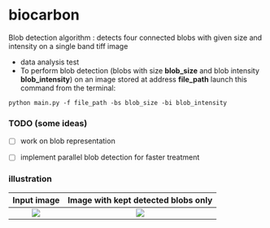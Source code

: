 # biocarbon

Blob detection algorithm : detects four connected blobs with given size and intensity on a single band tiff image

* data analysis test
* To perform blob detection (blobs with size **blob_size** and blob intensity **blob_intensity**) on an image stored at address **file_path** launch this command from the terminal:
```
python main.py -f file_path -bs blob_size -bi blob_intensity 
```

### TODO (some ideas)
- [ ] work on blob representation
- [ ] implement parallel blob detection for faster treatment


### illustration 

Input image            |  Image with kept detected blobs only
:-------------------------:|:-------------------------:
![]('data/blobs.tif')  |  ![]('data/blobs_detected.tif')
